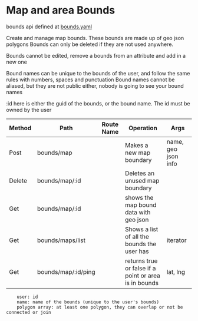 # Map and area Bounds

bounds api defined at [bounds.yaml](../../../api-docs/bounds.yaml)

Create and manage map bounds. These bounds are made up of geo json polygons
Bounds can only be deleted if they are not used anywhere.

Bounds cannot be edited, remove a bounds from an attribute and add in a new one

Bound names can be unique to the bounds of the user, and follow the same rules with numbers, spaces and punctuation
Bound names cannot be aliased, but they are not public either, nobody is going to see your bound names

:id here is either the guid of the bounds, or the bound name. The id must be owned by the user 

| Method | Path                | Route Name | Operation                                             | Args                |
|--------|---------------------|------------|-------------------------------------------------------|---------------------|
| Post   | bounds/map          |            | Makes a new map boundary                              | name, geo json info |
| Delete | bounds/map/:id      |            | Deletes an unused map boundary                        |                     |
| Get    | bounds/map/:id      |            | shows the map bound data with geo json                |                     |
| Get    | bounds/maps/list    |            | Shows a list of all the bounds the user has           | iterator            |
| Get    | bounds/map/:id/ping |            | returns true or false if a point or area is in bounds | lat, lng            |

        user: id
        name: name of the bounds (unique to the user's bounds)
        polygon array: at least one polygon, they can overlap or not be connected or join
